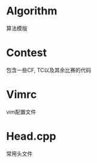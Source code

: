 Algorithm
========
算法模版

Contest
========
包含一些CF, TC以及其余比赛的代码

Vimrc
========
vim配置文件

Head.cpp
========
常用头文件

